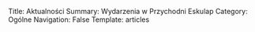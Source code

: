 Title: Aktualności
Summary: Wydarzenia w Przychodni Eskulap
Category: Ogólne
Navigation: False
Template: articles
